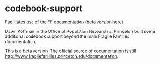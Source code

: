 # codebook-support
Facilitates use of the FF documentation (beta version here)

Dawn Koffman in the Office of Population Research at Princeton built some additional codebook support beyond the main Fragile Families documentation.

This is a beta version. The official source of documentation is still http://www.fragilefamilies.princeton.edu/documentation.
